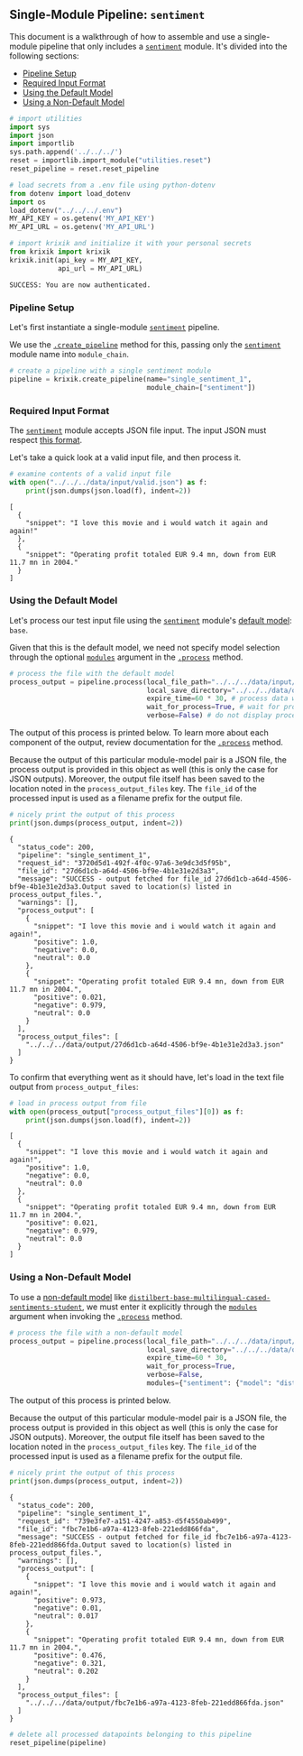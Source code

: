 ## Single-Module Pipeline: `sentiment`

This document is a walkthrough of how to assemble and use a single-module pipeline that only includes a [`sentiment`](../../modules/ai_model_modules/sentiment_module.md) module. It's divided into the following sections:

- [Pipeline Setup](#pipeline-setup)
- [Required Input Format](#required-input-format)
- [Using the Default Model](#using-the-default-model)
- [Using a Non-Default Model](#using-a-non-default-model)


```python
# import utilities
import sys 
import json
import importlib
sys.path.append('../../../')
reset = importlib.import_module("utilities.reset")
reset_pipeline = reset.reset_pipeline

# load secrets from a .env file using python-dotenv
from dotenv import load_dotenv
import os
load_dotenv("../../../.env")
MY_API_KEY = os.getenv('MY_API_KEY')
MY_API_URL = os.getenv('MY_API_URL')

# import krixik and initialize it with your personal secrets
from krixik import krixik
krixik.init(api_key = MY_API_KEY, 
            api_url = MY_API_URL)
```

    SUCCESS: You are now authenticated.


### Pipeline Setup

Let's first instantiate a single-module [`sentiment`](../../modules/ai_model_modules/sentiment_module.md) pipeline.

We use the [`.create_pipeline`](../../system/pipeline_creation/create_pipeline.md) method for this, passing only the [`sentiment`](../../modules/ai_model_modules/sentiment_module.md) module name into `module_chain`.


```python
# create a pipeline with a single sentiment module
pipeline = krixik.create_pipeline(name="single_sentiment_1",
                                  module_chain=["sentiment"])
```

### Required Input Format

The [`sentiment`](../../modules/ai_model_modules/sentiment_module.md) module accepts JSON file input. The input JSON must respect [this format](../../system/parameters_processing_files_through_pipelines/JSON_input_format.md).

Let's take a quick look at a valid input file, and then process it.


```python
# examine contents of a valid input file
with open("../../../data/input/valid.json") as f:
    print(json.dumps(json.load(f), indent=2))
```

    [
      {
        "snippet": "I love this movie and i would watch it again and again!"
      },
      {
        "snippet": "Operating profit totaled EUR 9.4 mn, down from EUR 11.7 mn in 2004."
      }
    ]


### Using the Default Model

Let's process our test input file using the [`sentiment`](../../modules/ai_model_modules/sentiment_module.md) module's [default model](../../modules/ai_model_modules/sentiment_module.md#available-models-in-the-sentiment-module): `base`.

Given that this is the default model, we need not specify model selection through the optional [`modules`](../../system/parameters_processing_files_through_pipelines/process_method.md#selecting-models-via-the-modules-argument) argument in the [`.process`](../../system/parameters_processing_files_through_pipelines/process_method.md) method.


```python
# process the file with the default model
process_output = pipeline.process(local_file_path="../../../data/input/valid.json", # the initial local filepath where the input file is stored
                                  local_save_directory="../../../data/output", # the local directory that the output file will be saved to
                                  expire_time=60 * 30, # process data will be deleted from the Krixik system in 30 minutes
                                  wait_for_process=True, # wait for process to complete before returning IDE control to user
                                  verbose=False) # do not display process update printouts upon running code
```

The output of this process is printed below. To learn more about each component of the output, review documentation for the [`.process`](../../system/parameters_processing_files_through_pipelines/process_method.md) method.

Because the output of this particular module-model pair is a JSON file, the process output is provided in this object as well (this is only the case for JSON outputs).  Moreover, the output file itself has been saved to the location noted in the `process_output_files` key.  The `file_id` of the processed input is used as a filename prefix for the output file.


```python
# nicely print the output of this process
print(json.dumps(process_output, indent=2))
```

    {
      "status_code": 200,
      "pipeline": "single_sentiment_1",
      "request_id": "3720d5d1-492f-4f0c-97a6-3e9dc3d5f95b",
      "file_id": "27d6d1cb-a64d-4506-bf9e-4b1e31e2d3a3",
      "message": "SUCCESS - output fetched for file_id 27d6d1cb-a64d-4506-bf9e-4b1e31e2d3a3.Output saved to location(s) listed in process_output_files.",
      "warnings": [],
      "process_output": [
        {
          "snippet": "I love this movie and i would watch it again and again!",
          "positive": 1.0,
          "negative": 0.0,
          "neutral": 0.0
        },
        {
          "snippet": "Operating profit totaled EUR 9.4 mn, down from EUR 11.7 mn in 2004.",
          "positive": 0.021,
          "negative": 0.979,
          "neutral": 0.0
        }
      ],
      "process_output_files": [
        "../../../data/output/27d6d1cb-a64d-4506-bf9e-4b1e31e2d3a3.json"
      ]
    }


To confirm that everything went as it should have, let's load in the text file output from `process_output_files`:


```python
# load in process output from file
with open(process_output["process_output_files"][0]) as f:
    print(json.dumps(json.load(f), indent=2))
```

    [
      {
        "snippet": "I love this movie and i would watch it again and again!",
        "positive": 1.0,
        "negative": 0.0,
        "neutral": 0.0
      },
      {
        "snippet": "Operating profit totaled EUR 9.4 mn, down from EUR 11.7 mn in 2004.",
        "positive": 0.021,
        "negative": 0.979,
        "neutral": 0.0
      }
    ]


### Using a Non-Default Model

To use a [non-default model](../../modules/ai_model_modules/sentiment_module.md#available-models-in-the-sentiment-module) like [`distilbert-base-multilingual-cased-sentiments-student`](https://huggingface.co/lxyuan/distilbert-base-multilingual-cased-sentiments-student), we must enter it explicitly through the [`modules`](../../system/parameters_processing_files_through_pipelines/process_method.md#selecting-models-via-the-modules-argument) argument when invoking the [`.process`](../../system/parameters_processing_files_through_pipelines/process_method.md) method.


```python
# process the file with a non-default model
process_output = pipeline.process(local_file_path="../../../data/input/valid.json", # all arguments save for modules are as above
                                  local_save_directory="../../../data/output",
                                  expire_time=60 * 30,
                                  wait_for_process=True,
                                  verbose=False,
                                  modules={"sentiment": {"model": "distilbert-base-multilingual-cased-sentiments-student"}}) # specify a non-default model for this process
```

The output of this process is printed below.

Because the output of this particular module-model pair is a JSON file, the process output is provided in this object as well (this is only the case for JSON outputs).  Moreover, the output file itself has been saved to the location noted in the `process_output_files` key.  The `file_id` of the processed input is used as a filename prefix for the output file.


```python
# nicely print the output of this process
print(json.dumps(process_output, indent=2))
```

    {
      "status_code": 200,
      "pipeline": "single_sentiment_1",
      "request_id": "739e3fe7-a151-4247-a853-d5f4550ab499",
      "file_id": "fbc7e1b6-a97a-4123-8feb-221edd866fda",
      "message": "SUCCESS - output fetched for file_id fbc7e1b6-a97a-4123-8feb-221edd866fda.Output saved to location(s) listed in process_output_files.",
      "warnings": [],
      "process_output": [
        {
          "snippet": "I love this movie and i would watch it again and again!",
          "positive": 0.973,
          "negative": 0.01,
          "neutral": 0.017
        },
        {
          "snippet": "Operating profit totaled EUR 9.4 mn, down from EUR 11.7 mn in 2004.",
          "positive": 0.476,
          "negative": 0.321,
          "neutral": 0.202
        }
      ],
      "process_output_files": [
        "../../../data/output/fbc7e1b6-a97a-4123-8feb-221edd866fda.json"
      ]
    }



```python
# delete all processed datapoints belonging to this pipeline
reset_pipeline(pipeline)
```
